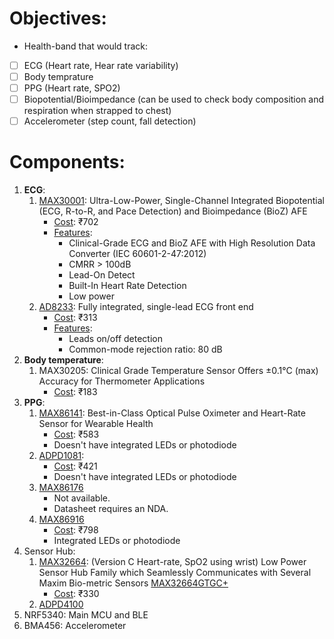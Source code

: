 # Objectives:
* Health-band that would track:
- [ ] ECG (Heart rate, Hear rate variability)
- [ ] Body temprature
- [ ] PPG (Heart rate, SPO2)
- [ ] Biopotential/Bioimpedance (can be used to check body composition and respiration when strapped to chest)
- [ ] Accelerometer (step count, fall detection)

# Components:
1. **ECG**:
	1. [MAX30001](https://www.maximintegrated.com/en/products/analog/data-converters/analog-front-end-ics/MAX30001.html#tech-docs): Ultra-Low-Power, Single-Channel Integrated Biopotential (ECG, R-to-R, and Pace Detection) and Bioimpedance (BioZ) AFE
		* <u>Cost</u>: ₹702
		* <u>Features</u>:
			* Clinical-Grade ECG and BioZ AFE with High Resolution Data Converter (IEC 60601-2-47:2012)
			*  CMRR > 100dB
			* Lead-On Detect 
			* Built-In Heart Rate Detection
			* Low power
	2. [AD8233](https://www.analog.com/en/products/AD8233.html#product-overview): Fully integrated, single-lead ECG front end
		* <u>Cost</u>: ₹313
		* <u>Features</u>:
			* Leads on/off detection 
			* Common-mode rejection ratio: 80 dB 
2. **Body temperature**:
	1. MAX30205: Clinical Grade Temperature Sensor Offers ±0.1°C (max) Accuracy for Thermometer Applications
		* <u>Cost</u>: ₹183
3. **PPG**:
	1. [MAX86141](https://www.maximintegrated.com/en/products/interface/sensor-interface/MAX86141.html): Best-in-Class Optical Pulse Oximeter and Heart-Rate Sensor for Wearable Health
		* <u>Cost</u>: ₹583
		* Doesn't have integrated LEDs or photodiode
	2. [ADPD1081](https://www.analog.com/en/products/adpd1081.html#product-overview):
		* <u>Cost</u>: ₹421
		* Doesn't have integrated LEDs or photodiode
	3. [MAX86176](https://www.maximintegrated.com/en/products/sensors/MAX86176.html?intcid=para)
		* Not available.
		* Datasheet requires an NDA.
	4. [MAX86916](https://www.maximintegrated.com/en/products/sensors/MAX86916.html/product-details/tabs-3)
		* <u>Cost</u>: ₹798
		* Integrated LEDs or photodiode
4. Sensor Hub:
	1. [MAX32664](https://www.maximintegrated.com/en/products/interface/sensor-interface/MAX32664.html): (Version C Heart-rate, SpO2 using wrist) Low Power Sensor Hub Family which Seamlessly Communicates with Several Maxim Bio-metric Sensors [MAX32664GTGC+](https://www.mouser.in/ProductDetail/Maxim-Integrated/MAX32664GTGC%2b/?qs=vmHwEFxEFR%252B4L9bBONurNg%3D%3D)
		* <u>Cost</u>: ₹330
	2. [ADPD4100](https://www.analog.com/en/products/ADPD4100.html#product-overview) 
5. NRF5340: Main MCU and BLE
6. BMA456: Accelerometer